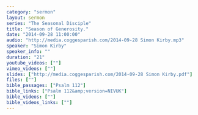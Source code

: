 ```yaml
---
category: "sermon"
layout: sermon
series: "The Seasonal Disciple"
title: "Season of Generosity."
date: "2014-09-28 11:00:00"
audio: "http://media.coggesparish.com/2014-09-28 Simon Kirby.mp3"
speaker: "Simon Kirby"
speaker_info: ""
duration: "21"
youtube_videos: [""]
vimeo_videos: [""]
slides: ["http://media.coggesparish.com/2014-09-28 Simon Kirby.pdf"]
files: [""]
bible_passages: ["Psalm 112"]
bible_links: ["Psalm 112&amp;version=NIVUK"]
bible_videos: [""]
bible_videos_links: [""]
---
```

